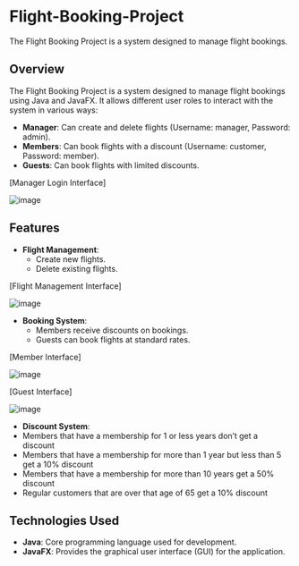 # Flight-Booking-Project
The Flight Booking Project is a system designed to manage flight bookings.

## Overview

The Flight Booking Project is a system designed to manage flight bookings using Java and JavaFX. It allows different user roles to interact with the system in various ways:

- **Manager**: Can create and delete flights (Username: manager, Password: admin).
- **Members**: Can book flights with a discount (Username: customer, Password: member).
- **Guests**: Can book flights with limited discounts.

[Manager Login Interface]

![image](https://github.com/user-attachments/assets/7ee06cee-91bb-4a13-9ce0-685861424fc6)
## Features

- **Flight Management**:
  - Create new flights.
  - Delete existing flights.

[Flight Management Interface]

![image](https://github.com/user-attachments/assets/1e3ced6d-c362-43d7-a927-374193eea6c9)

- **Booking System**:
  - Members receive discounts on bookings.
  - Guests can book flights at standard rates.

[Member Interface]

![image](https://github.com/user-attachments/assets/8bd87b50-361a-4567-ab9e-9e42735641f1)


[Guest Interface]

![image](https://github.com/user-attachments/assets/1505d301-f937-4b3e-b52c-6104cd3a7e0e)




- **Discount System**:
- Members that have a membership for 1 or less years don’t get a discount
- Members that have a membership for more than 1 year but less than 5 get a 10% discount
- Members that have a membership for more than 10 years get a 50% discount
- Regular customers that are over that age of 65 get a 10% discount


## Technologies Used

- **Java**: Core programming language used for development.
- **JavaFX**: Provides the graphical user interface (GUI) for the application.




